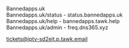 Bannedapps.uk
<br>
Bannedapps.uk/status - status.bannedapps.uk
<br>
Bannedapps.uk/help - bannedapps.tawk.help
<br>
Bannedapps.uk/admin - freq.dns365.xyz


tickets@iptv-sd2ejt.p.tawk.email

